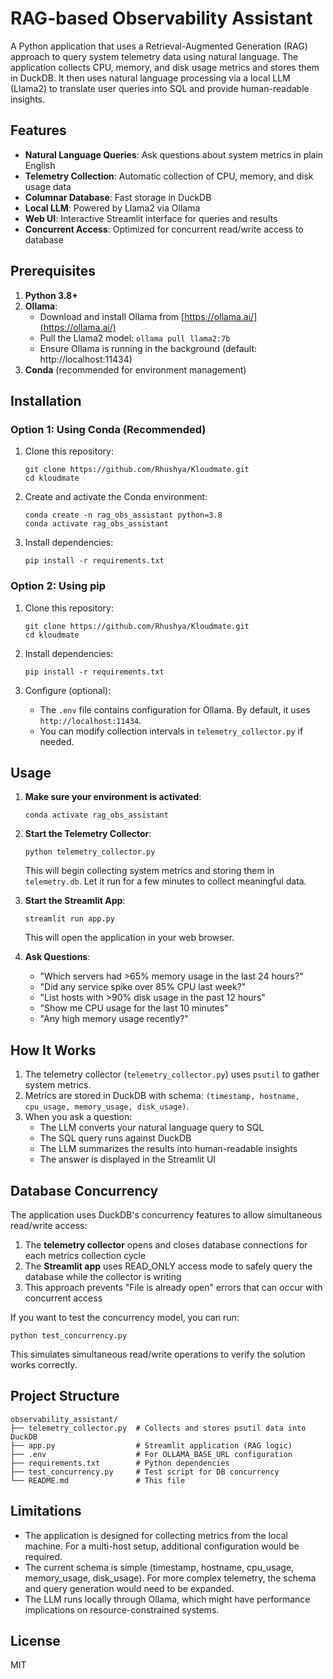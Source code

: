 # RAG-based Observability Assistant

A Python application that uses a Retrieval-Augmented Generation (RAG) approach to query system telemetry data using natural language. The application collects CPU, memory, and disk usage metrics and stores them in DuckDB. It then uses natural language processing via a local LLM (Llama2) to translate user queries into SQL and provide human-readable insights.

## Features

- **Natural Language Queries**: Ask questions about system metrics in plain English
- **Telemetry Collection**: Automatic collection of CPU, memory, and disk usage data
- **Columnar Database**: Fast storage in DuckDB
- **Local LLM**: Powered by Llama2 via Ollama
- **Web UI**: Interactive Streamlit interface for queries and results
- **Concurrent Access**: Optimized for concurrent read/write access to database

## Prerequisites

1. **Python 3.8+**
2. **Ollama**:
   - Download and install Ollama from [https://ollama.ai/](https://ollama.ai/)
   - Pull the Llama2 model: `ollama pull llama2:7b`
   - Ensure Ollama is running in the background (default: http://localhost:11434)
3. **Conda** (recommended for environment management)

## Installation

### Option 1: Using Conda (Recommended)

1. Clone this repository:
   ```
   git clone https://github.com/Rhushya/Kloudmate.git
   cd kloudmate
   ```

2. Create and activate the Conda environment:
   ```
   conda create -n rag_obs_assistant python=3.8
   conda activate rag_obs_assistant
   ```

3. Install dependencies:
   ```
   pip install -r requirements.txt
   ```

### Option 2: Using pip

1. Clone this repository:
   ```
   git clone https://github.com/Rhushya/Kloudmate.git
   cd kloudmate
   ```

2. Install dependencies:
   ```
   pip install -r requirements.txt
   ```

3. Configure (optional):
   - The `.env` file contains configuration for Ollama. By default, it uses `http://localhost:11434`.
   - You can modify collection intervals in `telemetry_collector.py` if needed.

## Usage

1. **Make sure your environment is activated**:
   ```
   conda activate rag_obs_assistant
   ```

2. **Start the Telemetry Collector**:
   ```
   python telemetry_collector.py
   ```
   This will begin collecting system metrics and storing them in `telemetry.db`.
   Let it run for a few minutes to collect meaningful data.

3. **Start the Streamlit App**:
   ```
   streamlit run app.py
   ```
   This will open the application in your web browser.

4. **Ask Questions**:
   - "Which servers had >65% memory usage in the last 24 hours?"
   - "Did any service spike over 85% CPU last week?"
   - "List hosts with >90% disk usage in the past 12 hours"
   - "Show me CPU usage for the last 10 minutes"
   - "Any high memory usage recently?"

## How It Works

1. The telemetry collector (`telemetry_collector.py`) uses `psutil` to gather system metrics.
2. Metrics are stored in DuckDB with schema: `(timestamp, hostname, cpu_usage, memory_usage, disk_usage)`.
3. When you ask a question:
   - The LLM converts your natural language query to SQL
   - The SQL query runs against DuckDB
   - The LLM summarizes the results into human-readable insights
   - The answer is displayed in the Streamlit UI

## Database Concurrency

The application uses DuckDB's concurrency features to allow simultaneous read/write access:

1. The **telemetry collector** opens and closes database connections for each metrics collection cycle
2. The **Streamlit app** uses READ_ONLY access mode to safely query the database while the collector is writing
3. This approach prevents "File is already open" errors that can occur with concurrent access

If you want to test the concurrency model, you can run:
```
python test_concurrency.py
```
This simulates simultaneous read/write operations to verify the solution works correctly.

## Project Structure

```
observability_assistant/
├── telemetry_collector.py  # Collects and stores psutil data into DuckDB
├── app.py                  # Streamlit application (RAG logic)
├── .env                    # For OLLAMA_BASE_URL configuration
├── requirements.txt        # Python dependencies
├── test_concurrency.py     # Test script for DB concurrency
└── README.md               # This file
```

## Limitations

- The application is designed for collecting metrics from the local machine. For a multi-host setup, additional configuration would be required.
- The current schema is simple (timestamp, hostname, cpu_usage, memory_usage, disk_usage). For more complex telemetry, the schema and query generation would need to be expanded.
- The LLM runs locally through Ollama, which might have performance implications on resource-constrained systems.

## License

MIT
